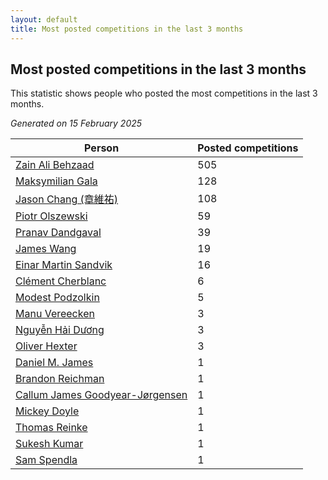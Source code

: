 ```yaml
---
layout: default
title: Most posted competitions in the last 3 months
---
```

## Most posted competitions in the last 3 months
This statistic shows people who posted the most competitions in the last 3 months.

*Generated on 15 February 2025*

| Person | Posted competitions |
| --- | --- |
| [Zain Ali Behzaad](https://www.worldcubeassociation.org/persons/2019BEHZ01) | 505 |
| [Maksymilian Gala](https://www.worldcubeassociation.org/persons/2022GALA01) | 128 |
| [Jason Chang (章維祐)](https://www.worldcubeassociation.org/persons/2023CHAN15) | 108 |
| [Piotr Olszewski](https://www.worldcubeassociation.org/persons/2013OLSZ02) | 59 |
| [Pranav Dandgaval](https://www.worldcubeassociation.org/persons/2017DAND01) | 39 |
| [James Wang](https://www.worldcubeassociation.org/persons/2015WANG87) | 19 |
| [Einar Martin Sandvik](https://www.worldcubeassociation.org/persons/2018SAND22) | 16 |
| [Clément Cherblanc](https://www.worldcubeassociation.org/persons/2014CHER05) | 6 |
| [Modest Podzolkin](https://www.worldcubeassociation.org/persons/2017PODZ01) | 5 |
| [Manu Vereecken](https://www.worldcubeassociation.org/persons/2010VERE01) | 3 |
| [Nguyễn Hải Dương](https://www.worldcubeassociation.org/persons/2018DUON07) | 3 |
| [Oliver Hexter](https://www.worldcubeassociation.org/persons/2022HEXT01) | 3 |
| [Daniel M. James](https://www.worldcubeassociation.org/persons/2012JAME04) | 1 |
| [Brandon Reichman](https://www.worldcubeassociation.org/persons/2015REIC02) | 1 |
| [Callum James Goodyear-Jørgensen](https://www.worldcubeassociation.org/persons/2012GOOD02) | 1 |
| [Mickey Doyle](https://www.worldcubeassociation.org/persons/2021DOYL02) | 1 |
| [Thomas Reinke](https://www.worldcubeassociation.org/persons/2018REIN04) | 1 |
| [Sukesh Kumar](https://www.worldcubeassociation.org/persons/2017KUMA30) | 1 |
| [Sam Spendla](https://www.worldcubeassociation.org/persons/2015SPEN01) | 1 |
